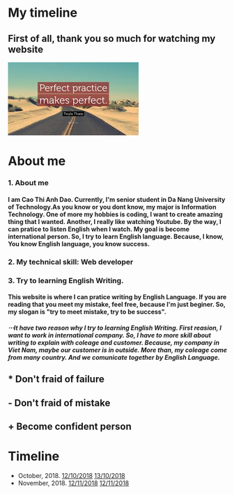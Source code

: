 # My timeline
## First of all, thank you so much for watching my website
![Practive](pratice.jpg "Logo Title Text 1")
# About me
### 1. About me
#### I am Cao Thi Anh Dao. Currently, I'm senior student in Da Nang University of Technology.As you know or you dont know, my major is Information Technology. One of more my hobbies is coding, I want to create amazing thing that I wanted. Another, I really like watching Youtube. By the way, I can pratice to listen English when I watch. My goal is become international person. So, I try to learn English language. Because, I know, You know English language, you know success.
### 2. My technical skill: Web developer
### 3. Try to learning English Writing.
####  This website is where I can pratice writing by English Language. If you are reading that you meet my mistake, feel free, because I'm just beginer. So, my slogan is "try to meet mistake, try to be success".

##### ⋅⋅⋅It have two reason why I try to learning English Writing. First reasion, I want to work in international company. So, I have to more skill about writing to explain with coleage and customer. Because, my company in Viet Nam, maybe our customer is in outside. More than, my coleage come from many country. And we comunicate together by English Language.


## * Don't fraid of failure
## - Don't fraid of mistake
## + Become confident person

# Timeline
* October, 2018.
[12/10/2018](manageyourtime.md)
[13/10/2018](become-confident-perspm.md)
* November, 2018.
[12/11/2018](https://www.google.com)
[12/11/2018](https://www.google.com)
